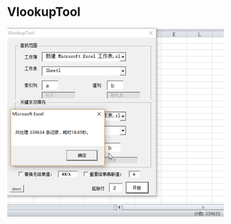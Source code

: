 # VlookupTool
![Image text](https://github.com/StinkCat/VlookupTool/raw/master/img/jieguo.png)
      

